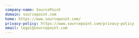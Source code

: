 ```yaml
---
company-name: SourcePoint
domain: sourcepoint.com
home: https://www.sourcepoint.com/
privacy-policy: https://www.sourcepoint.com/privacy-policy
email: legal@sourcepoint.com
---
```




